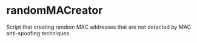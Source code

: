 # randomMACreator
Script that creating random MAC addresses that are not detected by MAC anti-spoofing techniques.
